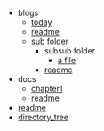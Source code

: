- blogs
  - [today](blogs/today.md)
  - [readme](blogs/readme.md)
  - sub folder
    - subsub folder
      - [a file](blogs/sub%20folder/subsub%20folder/a%20file.md)
    - [readme](blogs/sub%20folder/readme.md)
- docs
  - [chapter1](docs/chapter1.md)
  - [readme](docs/readme.md)
- [readme](readme.md)
- [directory_tree](directory_tree.md)
